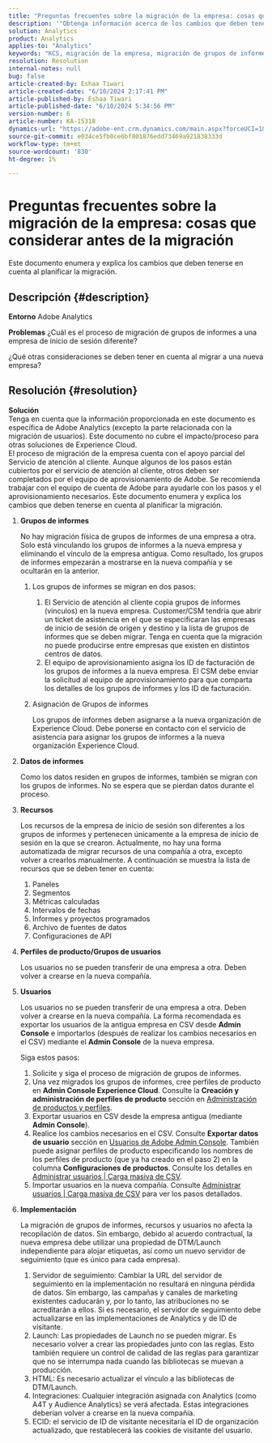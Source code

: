 ```yaml
---
title: "Preguntas frecuentes sobre la migración de la empresa: cosas que considerar antes de la migración"
description: '"Obtenga información acerca de los cambios que deben tenerse en cuenta al planificar la migración de la empresa".'
solution: Analytics
product: Analytics
applies-to: "Analytics"
keywords: "KCS, migración de la empresa, migración de grupos de informes, Adobe Analytics, Admin Console, preguntas frecuentes, nueva empresa, aprovisionamiento, CSM, equipo de cuenta de Adobe, preguntas frecuentes"
resolution: Resolution
internal-notes: null
bug: false
article-created-by: Eshaa Tiwari
article-created-date: "6/10/2024 2:17:41 PM"
article-published-by: Eshaa Tiwari
article-published-date: "6/10/2024 5:34:56 PM"
version-number: 6
article-number: KA-15318
dynamics-url: "https://adobe-ent.crm.dynamics.com/main.aspx?forceUCI=1&pagetype=entityrecord&etn=knowledgearticle&id=7cf13a30-3427-ef11-840a-00224803cdc1"
source-git-commit: e034ce5fb0ce6bf801876edd73469a921838333d
workflow-type: tm+mt
source-wordcount: '830'
ht-degree: 1%

---
```


# Preguntas frecuentes sobre la migración de la empresa: cosas que considerar antes de la migración


Este documento enumera y explica los cambios que deben tenerse en cuenta al planificar la migración.



## Descripción {#description}


<b>Entorno</b>
Adobe Analytics

<b>Problemas</b>
¿Cuál es el proceso de migración de grupos de informes a una empresa de inicio de sesión diferente?

¿Qué otras consideraciones se deben tener en cuenta al migrar a una nueva empresa?


## Resolución {#resolution}


<b>Solución</b>
<br>Tenga en cuenta que la información proporcionada en este documento es específica de Adobe Analytics (excepto la parte relacionada con la migración de usuarios). Este documento no cubre el impacto/proceso para otras soluciones de Experience Cloud.<br>
El proceso de migración de la empresa cuenta con el apoyo parcial del Servicio de atención al cliente. Aunque algunos de los pasos están cubiertos por el servicio de atención al cliente, otros deben ser completados por el equipo de aprovisionamiento de Adobe. Se recomienda trabajar con el equipo de cuenta de Adobe para ayudarle con los pasos y el aprovisionamiento necesarios. Este documento enumera y explica los cambios que deben tenerse en cuenta al planificar la migración.

1. <b>Grupos de informes</b>

   No hay migración física de grupos de informes de una empresa a otra. Solo está vinculando los grupos de informes a la nueva empresa y eliminando el vínculo de la empresa antigua. Como resultado, los grupos de informes empezarán a mostrarse en la nueva compañía y se ocultarán en la anterior.

   1. Los grupos de informes se migran en dos pasos:

      1. El Servicio de atención al cliente copia grupos de informes (vínculos) en la nueva empresa. Customer/CSM tendría que abrir un ticket de asistencia en el que se especificaran las empresas de inicio de sesión de origen y destino y la lista de grupos de informes que se deben migrar. Tenga en cuenta que la migración no puede producirse entre empresas que existen en distintos centros de datos.
      2. El equipo de aprovisionamiento asigna los ID de facturación de los grupos de informes a la nueva empresa. El CSM debe enviar la solicitud al equipo de aprovisionamiento para que comparta los detalles de los grupos de informes y los ID de facturación.


   2. Asignación de Grupos de informes

      Los grupos de informes deben asignarse a la nueva organización de Experience Cloud. Debe ponerse en contacto con el servicio de asistencia para asignar los grupos de informes a la nueva organización Experience Cloud.


2. <b>Datos de informes</b>

   Como los datos residen en grupos de informes, también se migran con los grupos de informes. No se espera que se pierdan datos durante el proceso.


3. <b>Recursos</b>

   Los recursos de la empresa de inicio de sesión son diferentes a los grupos de informes y pertenecen únicamente a la empresa de inicio de sesión en la que se crearon. Actualmente, no hay una forma automatizada de migrar recursos de una compañía a otra, excepto volver a crearlos manualmente. A continuación se muestra la lista de recursos que se deben tener en cuenta:

   1. Paneles
   2. Segmentos
   3. Métricas calculadas
   4. Intervalos de fechas
   5. Informes y proyectos programados
   6. Archivo de fuentes de datos
   7. Configuraciones de API


4. <b>Perfiles de producto/Grupos de usuarios</b>

   Los usuarios no se pueden transferir de una empresa a otra. Deben volver a crearse en la nueva compañía.


5. <b>Usuarios</b>

   Los usuarios no se pueden transferir de una empresa a otra. Deben volver a crearse en la nueva compañía. La forma recomendada es exportar los usuarios de la antigua empresa en CSV desde <b>Admin Console</b> e importarlos (después de realizar los cambios necesarios en el CSV) mediante el <b>Admin Console</b> de la nueva empresa.



   Siga estos pasos:

   1. Solicite y siga el proceso de migración de grupos de informes.
   2. Una vez migrados los grupos de informes, cree perfiles de producto en <b>Admin Console Experience Cloud</b>. Consulte la <b>Creación y administración de perfiles de producto</b> sección en [Administración de productos y perfiles](https://helpx.adobe.com/in/enterprise/using/manage-products-and-profiles.html).
   3. Exportar usuarios en CSV desde la empresa antigua (mediante <b>Admin Console</b>).
   4. Realice los cambios necesarios en el CSV. Consulte <b>Exportar datos de usuario</b> sección en [Usuarios de Adobe Admin Console](https://helpx.adobe.com/in/enterprise/using/users.html). También puede asignar perfiles de producto especificando los nombres de los perfiles de producto (que ya ha creado en el paso 2) en la columna <b>Configuraciones de productos</b>. Consulte los detalles en [Administrar usuarios | Carga masiva de CSV](https://helpx.adobe.com/in/enterprise/using/bulk-upload-users.html).
   5. Importar usuarios en la nueva compañía. Consulte [Administrar usuarios | Carga masiva de CSV](https://helpx.adobe.com/in/enterprise/using/bulk-upload-users.html) para ver los pasos detallados.


6. <b>Implementación</b>

   La migración de grupos de informes, recursos y usuarios no afecta la recopilación de datos. Sin embargo, debido al acuerdo contractual, la nueva empresa debe utilizar una propiedad de DTM/Launch independiente para alojar etiquetas, así como un nuevo servidor de seguimiento (que es único para cada empresa).

   1. Servidor de seguimiento: Cambiar la URL del servidor de seguimiento en la implementación no resultará en ninguna pérdida de datos. Sin embargo, las campañas y canales de marketing existentes caducarán y, por lo tanto, las atribuciones no se acreditarán a ellos. Si es necesario, el servidor de seguimiento debe actualizarse en las implementaciones de Analytics y de ID de visitante.
   2. Launch: Las propiedades de Launch no se pueden migrar. Es necesario volver a crear las propiedades junto con las reglas. Esto también requiere un control de calidad de las reglas para garantizar que no se interrumpa nada cuando las bibliotecas se muevan a producción.
   3. HTML: Es necesario actualizar el vínculo a las bibliotecas de DTM/Launch.
   4. Integraciones: Cualquier integración asignada con Analytics (como A4T y Audience Analytics) se verá afectada. Estas integraciones deberían volver a crearse en la nueva compañía.
   5. ECID: el servicio de ID de visitante necesitaría el ID de organización actualizado, que restablecerá las cookies de visitante del usuario.

